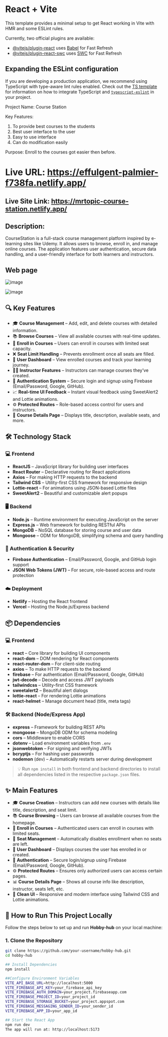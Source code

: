 # React + Vite

This template provides a minimal setup to get React working in Vite with HMR and some ESLint rules.

Currently, two official plugins are available:

- [@vitejs/plugin-react](https://github.com/vitejs/vite-plugin-react/blob/main/packages/plugin-react) uses [Babel](https://babeljs.io/) for Fast Refresh
- [@vitejs/plugin-react-swc](https://github.com/vitejs/vite-plugin-react/blob/main/packages/plugin-react-swc) uses [SWC](https://swc.rs/) for Fast Refresh

## Expanding the ESLint configuration

If you are developing a production application, we recommend using TypeScript with type-aware lint rules enabled. Check out the [TS template](https://github.com/vitejs/vite/tree/main/packages/create-vite/template-react-ts) for information on how to integrate TypeScript and [`typescript-eslint`](https://typescript-eslint.io) in your project.

Project Name: Course Station

Key Features:
1. To provide best courses to the students
2. Best user interface to the user
3. Easy to use interface
4. Can do modification easily

Purpose: Enroll to the courses got easier then before.

Live URL: https://effulgent-palmier-f738fa.netlify.app/
=======
## Live Site Link: https://mrtopic-course-station.netlify.app/

## Description:
CourseStation is a full-stack course management platform inspired by e-learning sites like Udemy. It allows users to browse, enroll in, and manage online courses. The application features user authentication, secure data handling, and a user-friendly interface for both learners and instructors.

## Web page

![image](https://github.com/user-attachments/assets/f62a2386-8083-4bf6-aa7c-402e33a064fd)

![image](https://github.com/user-attachments/assets/2e592140-12b7-4b17-ab74-297d80c82b2b)



## 🔍 Key Features

- 🎓 **Course Management** – Add, edit, and delete courses with detailed information.
- 📚 **Browse Courses** – View all available courses with real-time updates.
- 📝 **Enroll in Courses** – Users can enroll in courses with limited seat capacity.
- ❌ **Seat Limit Handling** – Prevents enrollment once all seats are filled.
- 👤 **User Dashboard** – View enrolled courses and track your learning journey.
- 👨‍🏫 **Instructor Features** – Instructors can manage courses they’ve created.
- 🔐 **Authentication System** – Secure login and signup using Firebase (Email/Password, Google, GitHub).
- 📈 **Real-time UI Feedback** – Instant visual feedback using SweetAlert2 and Lottie animations.
- ⚙️ **Protected Routes** – Role-based access control for users and instructors.
- 💬 **Course Details Page** – Displays title, description, available seats, and more.

## 🛠️ Technology Stack

### 💻 Frontend
- **ReactJS** – JavaScript library for building user interfaces
- **React Router** – Declarative routing for React applications
- **Axios** – For making HTTP requests to the backend
- **Tailwind CSS** – Utility-first CSS framework for responsive design
- **Lottie-react** – For animations using JSON-based Lottie files
- **SweetAlert2** – Beautiful and customizable alert popups

### 🖥️ Backend
- **Node.js** – Runtime environment for executing JavaScript on the server
- **Express.js** – Web framework for building RESTful APIs
- **MongoDB** – NoSQL database for storing course and user data
- **Mongoose** – ODM for MongoDB, simplifying schema and query handling

### 🔐 Authentication & Security
- **Firebase Authentication** – Email/Password, Google, and GitHub login support
- **JSON Web Tokens (JWT)** – For secure, role-based access and route protection

### ☁️ Deployment
- **Netlify** – Hosting the React frontend
- **Vercel** – Hosting the Node.js/Express backend


## 📦 Dependencies

### 💻 Frontend
- **react** – Core library for building UI components
- **react-dom** – DOM rendering for React components
- **react-router-dom** – For client-side routing
- **axios** – To make HTTP requests to the backend
- **firebase** – For authentication (Email/Password, Google, GitHub)
- **jwt-decode** – Decode and access JWT payloads
- **tailwindcss** – Utility-first CSS framework
- **sweetalert2** – Beautiful alert dialogs
- **lottie-react** – For rendering Lottie animations
- **react-helmet** – Manage document head (title, meta tags)

### 🛠️ Backend (Node/Express App)
- **express** – Framework for building REST APIs
- **mongoose** – MongoDB ODM for schema modeling
- **cors** – Middleware to enable CORS
- **dotenv** – Load environment variables from `.env`
- **jsonwebtoken** – For signing and verifying JWTs
- **bcryptjs** – For hashing user passwords
- **nodemon** (dev) – Automatically restarts server during development

> 💡 Run `npm install` in both frontend and backend directories to install all dependencies listed in the respective `package.json` files.


## ✨ Main Features

- 🎓 **Course Creation** – Instructors can add new courses with details like title, description, and seat limit.
- 📚 **Course Browsing** – Users can browse all available courses from the homepage.
- 📝 **Enroll in Courses** – Authenticated users can enroll in courses with limited seats.
- 🚫 **Seat Management** – Automatically disables enrollment when no seats are left.
- 👤 **User Dashboard** – Displays courses the user has enrolled in or created.
- 🔐 **Authentication** – Secure login/signup using Firebase (Email/Password, Google, GitHub).
- ⚙️ **Protected Routes** – Ensures only authorized users can access certain pages.
- 📊 **Course Details Page** – Shows all course info like description, instructor, seats left, etc.
- 🧼 **Clean UI** – Responsive and modern interface using Tailwind CSS and Lottie animations.

## 🚀 How to Run This Project Locally

Follow the steps below to set up and run **Hobby-hub** on your local machine:

### 1. Clone the Repository

```bash
git clone https://github.com/your-username/hobby-hub.git
cd hobby-hub

## Install Dependencies
npm install

##Configure Environment Variables
VITE_API_BASE_URL=http://localhost:5000
VITE_FIREBASE_API_KEY=your_firebase_api_key
VITE_FIREBASE_AUTH_DOMAIN=your_project.firebaseapp.com
VITE_FIREBASE_PROJECT_ID=your_project_id
VITE_FIREBASE_STORAGE_BUCKET=your_project.appspot.com
VITE_FIREBASE_MESSAGING_SENDER_ID=your_sender_id
VITE_FIREBASE_APP_ID=your_app_id

## Start the React App
npm run dev
The app will run at: http://localhost:5173
